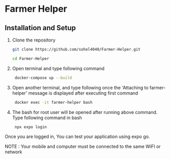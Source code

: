 # Farmer Helper

## Installation and Setup

1. Clone the repository

   ```bash
   git clone ﻿https://github.com/sohel4040/Farmer-Helper.git 
   ```

   ```bash
   cd Farmer-Helper
   ```


2. Open terminal and type following command

   ```bash
    docker-compose up --build
   ```
3. Open another terminal, and type following once the 'Attaching to farmer-helper' message is displayed after executing first command

   ```bash
    docker exec -it farmer-helper bash
   ```
   
4. The bash for root user will be opened after running above command. Type following command in bash

   ```bash
    npx expo login
   ```

Once you are logged in, You can test your application using expo go.


NOTE : Your mobile and computer must be connected to the same WiFI or network

